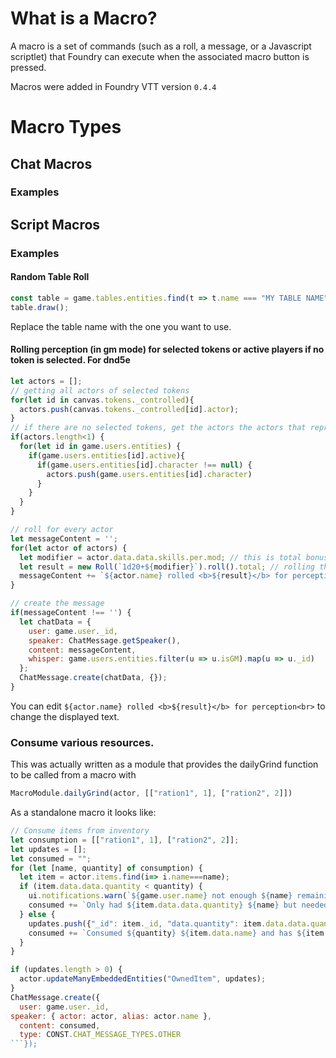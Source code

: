 ---
---
# What is a Macro?
A macro is a set of commands (such as a roll, a message, or a Javascript scriptlet) that Foundry can execute when the associated macro button is pressed.

Macros were added in Foundry VTT version `0.4.4`

# Macro Types
## Chat Macros

### Examples

## Script Macros

### Examples
#### Random Table Roll 

```js
const table = game.tables.entities.find(t => t.name === "MY TABLE NAME");
table.draw();
```

Replace the table name with the one you want to use.

#### Rolling perception (in gm mode) for selected tokens or active players if no token is selected. For dnd5e
```js
let actors = [];
// getting all actors of selected tokens
for(let id in canvas.tokens._controlled){
  actors.push(canvas.tokens._controlled[id].actor);
}
// if there are no selected tokens, get the actors the actors that represent active players
if(actors.length<1) {
  for(let id in game.users.entities) {
    if(game.users.entities[id].active){
	  if(game.users.entities[id].character !== null) {
	    actors.push(game.users.entities[id].character)
  	  }			
	}
  }
}

// roll for every actor
let messageContent = '';
for(let actor of actors) {
  let modifier = actor.data.data.skills.per.mod; // this is total bonus for perception (abilitie mod + proficiency)
  let result = new Roll(`1d20+${modifier}`).roll().total; // rolling the formula
  messageContent += `${actor.name} rolled <b>${result}</b> for perception<br>`; // creating the output string
}

// create the message
if(messageContent !== '') {
  let chatData = {
    user: game.user._id,
    speaker: ChatMessage.getSpeaker(),
    content: messageContent,
    whisper: game.users.entities.filter(u => u.isGM).map(u => u._id)
  };
  ChatMessage.create(chatData, {});
}
```
You can edit `${actor.name} rolled <b>${result}</b> for perception<br>` to change the displayed text.

### Consume various resources. 

This was actually written as a module that provides the dailyGrind function to be called from a macro with
```js
MacroModule.dailyGrind(actor, [["ration1", 1], ["ration2", 2]])
```

As a standalone macro it looks like:

```js
// Consume items from inventory
let consumption = [["ration1", 1], ["ration2", 2]];
let updates = [];
let consumed = "";
for (let [name, quantity] of consumption) {
  let item = actor.items.find(i=> i.name===name);
  if (item.data.data.quantity < quantity) {
    ui.notifications.warn(`${game.user.name} not enough ${name} remaining`);
    consumed += `Only had ${item.data.data.quantity} ${name} but needed ${quantity} - death ensues<br>`;
  } else {
    updates.push({"_id": item._id, "data.quantity": item.data.data.quantity - quantity});
    consumed += `Consumed ${quantity} ${item.data.name} and has ${item.data.data.quantity - quantity} left<br>`;
  }
}

if (updates.length > 0) {
  actor.updateManyEmbeddedEntities("OwnedItem", updates);
}
ChatMessage.create({
  user: game.user._id,
speaker: { actor: actor, alias: actor.name },
  content: consumed,
  type: CONST.CHAT_MESSAGE_TYPES.OTHER
```});
